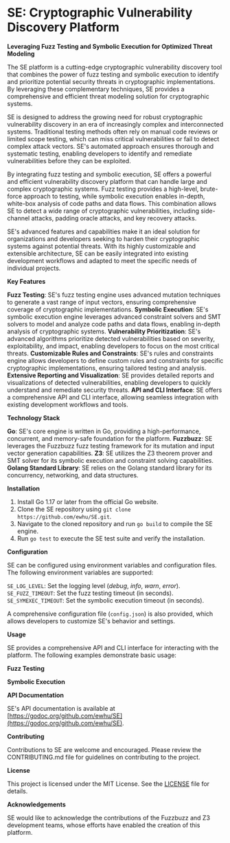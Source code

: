 # SE: Cryptographic Vulnerability Discovery Platform
**Leveraging Fuzz Testing and Symbolic Execution for Optimized Threat Modeling**

The SE platform is a cutting-edge cryptographic vulnerability discovery tool that combines the power of fuzz testing and symbolic execution to identify and prioritize potential security threats in cryptographic implementations. By leveraging these complementary techniques, SE provides a comprehensive and efficient threat modeling solution for cryptographic systems.

SE is designed to address the growing need for robust cryptographic vulnerability discovery in an era of increasingly complex and interconnected systems. Traditional testing methods often rely on manual code reviews or limited scope testing, which can miss critical vulnerabilities or fail to detect complex attack vectors. SE's automated approach ensures thorough and systematic testing, enabling developers to identify and remediate vulnerabilities before they can be exploited.

By integrating fuzz testing and symbolic execution, SE offers a powerful and efficient vulnerability discovery platform that can handle large and complex cryptographic systems. Fuzz testing provides a high-level, brute-force approach to testing, while symbolic execution enables in-depth, white-box analysis of code paths and data flows. This combination allows SE to detect a wide range of cryptographic vulnerabilities, including side-channel attacks, padding oracle attacks, and key recovery attacks.

SE's advanced features and capabilities make it an ideal solution for organizations and developers seeking to harden their cryptographic systems against potential threats. With its highly customizable and extensible architecture, SE can be easily integrated into existing development workflows and adapted to meet the specific needs of individual projects.

**Key Features**

 **Fuzz Testing**: SE's fuzz testing engine uses advanced mutation techniques to generate a vast range of input vectors, ensuring comprehensive coverage of cryptographic implementations.
 **Symbolic Execution**: SE's symbolic execution engine leverages advanced constraint solvers and SMT solvers to model and analyze code paths and data flows, enabling in-depth analysis of cryptographic systems.
 **Vulnerability Prioritization**: SE's advanced algorithms prioritize detected vulnerabilities based on severity, exploitability, and impact, enabling developers to focus on the most critical threats.
 **Customizable Rules and Constraints**: SE's rules and constraints engine allows developers to define custom rules and constraints for specific cryptographic implementations, ensuring tailored testing and analysis.
 **Extensive Reporting and Visualization**: SE provides detailed reports and visualizations of detected vulnerabilities, enabling developers to quickly understand and remediate security threats.
 **API and CLI Interface**: SE offers a comprehensive API and CLI interface, allowing seamless integration with existing development workflows and tools.

**Technology Stack**

 **Go**: SE's core engine is written in Go, providing a high-performance, concurrent, and memory-safe foundation for the platform.
 **Fuzzbuzz**: SE leverages the Fuzzbuzz fuzz testing framework for its mutation and input vector generation capabilities.
 **Z3**: SE utilizes the Z3 theorem prover and SMT solver for its symbolic execution and constraint solving capabilities.
 **Golang Standard Library**: SE relies on the Golang standard library for its concurrency, networking, and data structures.

**Installation**

1. Install Go 1.17 or later from the official Go website.
2. Clone the SE repository using `git clone https://github.com/ewhu/SE.git`.
3. Navigate to the cloned repository and run `go build` to compile the SE engine.
4. Run `go test` to execute the SE test suite and verify the installation.

**Configuration**

SE can be configured using environment variables and configuration files. The following environment variables are supported:

 `SE_LOG_LEVEL`: Set the logging level (_debug_, _info_, _warn_, _error_).
 `SE_FUZZ_TIMEOUT`: Set the fuzz testing timeout (in seconds).
 `SE_SYMEXEC_TIMEOUT`: Set the symbolic execution timeout (in seconds).

A comprehensive configuration file (`config.json`) is also provided, which allows developers to customize SE's behavior and settings.

**Usage**

SE provides a comprehensive API and CLI interface for interacting with the platform. The following examples demonstrate basic usage:

**Fuzz Testing**


**Symbolic Execution**


**API Documentation**

SE's API documentation is available at [https://godoc.org/github.com/ewhu/SE](https://godoc.org/github.com/ewhu/SE).

**Contributing**

Contributions to SE are welcome and encouraged. Please review the CONTRIBUTING.md file for guidelines on contributing to the project.

**License**

This project is licensed under the MIT License. See the [LICENSE](https://github.com/ewhu/SE/blob/main/LICENSE) file for details.

**Acknowledgements**

SE would like to acknowledge the contributions of the Fuzzbuzz and Z3 development teams, whose efforts have enabled the creation of this platform.